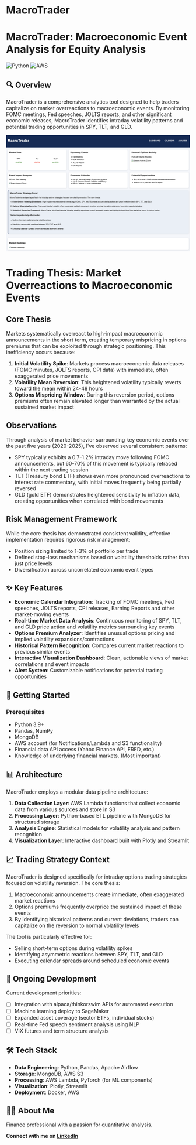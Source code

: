 # MacroTrader

# MacroTrader: Macroeconomic Event Analysis for Equity Analysis

![Python](https://img.shields.io/badge/Python-3776AB?style=for-the-badge&logo=python&logoColor=white)
![AWS](https://img.shields.io/badge/AWS-232F3E?style=for-the-badge&logo=amazon-aws&logoColor=white)

## 🔍 Overview

MacroTrader is a comprehensive analytics tool designed to help traders capitalize on market overreactions to macroeconomic events. By monitoring FOMC meetings, Fed speeches, JOLTS reports, and other significant economic releases, MacroTrader identifies intraday volatility patterns and potential trading opportunities in SPY, TLT, and GLD.

<p align="center">
  <img src="/images/macro.png" alt="MarketPulse Dashboard" width="750">
</p>

# Trading Thesis: Market Overreactions to Macroeconomic Events

## Core Thesis

Markets systematically overreact to high-impact macroeconomic announcements in the short term, creating temporary mispricing in options premiums that can be exploited through strategic positioning. This inefficiency occurs because:

1. **Initial Volatility Spike**: Markets process macroeconomic data releases (FOMC minutes, JOLTS reports, CPI data) with immediate, often exaggerated price movements
2. **Volatility Mean Reversion**: This heightened volatility typically reverts toward the mean within 24-48 hours
3. **Options Mispricing Window**: During this reversion period, options premiums often remain elevated longer than warranted by the actual sustained market impact

## Observations

Through analysis of market behavior surrounding key economic events over the past five years (2020-2025), I've observed several consistent patterns:

- SPY typically exhibits a 0.7-1.2% intraday move following FOMC announcements, but 60-70% of this movement is typically retraced within the next trading session
- TLT (Treasury bond ETF) shows even more pronounced overreactions to interest rate commentary, with initial moves frequently being partially reversed
- GLD (gold ETF) demonstrates heightened sensitivity to inflation data, creating opportunities when correlated with bond movements

## Risk Management Framework

While the core thesis has demonstrated consistent validity, effective implementation requires rigorous risk management:

- Position sizing limited to 1-3% of portfolio per trade
- Defined stop-loss mechanisms based on volatility thresholds rather than just price levels
- Diversification across uncorrelated economic event types

## ✨ Key Features

- **Economic Calendar Integration**: Tracking of FOMC meetings, Fed speeches, JOLTS reports, CPI releases, Earning Reports and other market-moving events
- **Real-time Market Data Analysis**: Continuous monitoring of SPY, TLT, and GLD price action and volatility metrics surrounding key events
- **Options Premium Analyzer**: Identifies unusual options pricing and implied volatility expansions/contractions
- **Historical Pattern Recognition**: Compares current market reactions to previous similar events
- **Interactive Visualization Dashboard**: Clean, actionable views of market correlations and event impacts
- **Alert System**: Customizable notifications for potential trading opportunities

## 🚀 Getting Started

### Prerequisites

- Python 3.9+
- Pandas, NumPy
- MongoDB
- AWS account (for Notifications/Lambda and S3 functionality)
- Financial data API access (Yahoo Finance API, FRED, etc.)
- Knowledge of underlying financial markets. (Most important)

## 📊 Architecture

MacroTrader employs a modular data pipeline architecture:

1. **Data Collection Layer**: AWS Lambda functions that collect economic data from various sources and store in S3
2. **Processing Layer**: Python-based ETL pipeline with MongoDB for structured storage
3. **Analysis Engine**: Statistical models for volatility analysis and pattern recognition
4. **Visualization Layer**: Interactive dashboard built with Plotly and Streamlit

## 📈 Trading Strategy Context

MacroTrader is designed specifically for intraday options trading strategies focused on volatility reversion. The core thesis:

1. Macroeconomic announcements create immediate, often exaggerated market reactions
2. Options premiums frequently overprice the sustained impact of these events
3. By identifying historical patterns and current deviations, traders can capitalize on the reversion to normal volatility levels

The tool is particularly effective for:
- Selling short-term options during volatility spikes
- Identifying asymmetric reactions between SPY, TLT, and GLD
- Executing calendar spreads around scheduled economic events

## 🔄 Ongoing Development

Current development priorities:
- [ ] Integration with alpaca/thinkorswim APIs for automated execution
- [ ] Machine learning deploy to SageMaker
- [ ] Expanded asset coverage (sector ETFs, individual stocks)
- [ ] Real-time Fed speech sentiment analysis using NLP
- [ ] VIX futures and term structure analysis

## 🛠️ Tech Stack

- **Data Engineering**: Python, Pandas, Apache Airflow
- **Storage**: MongoDB, AWS S3
- **Processing**: AWS Lambda, PyTorch (for ML components)
- **Visualization**: Plotly, Streamlit
- **Deployment**: Docker, AWS

## 🙋‍♂️ About Me

Finance professional with a passion for quantitative analysis.

**Connect with me on [LinkedIn](https://www.linkedin.com/in/jefferywilliams4)**
